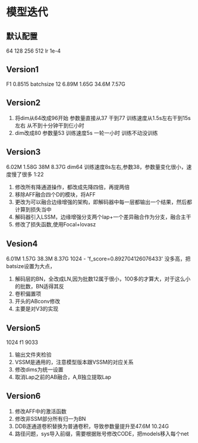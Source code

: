 # 模型迭代
## 默认配置
64 128 256 512
lr 1e-4

## Version1
F1 0.8515
batchsize 12 
6.89M  1.65G
34.6M  7.57G

## Version2
1. 将dim从64改成96开始
参数量直接从37 干到77
训练速度从1.5s左右干到15s左右
从不到十分钟干到仨小时
2. dim改成80
参数量53
训练速度5s 一轮一小时 训练不动没训练

## Version3
6.02M  1.58G
38M    8.37G
dim64 训练速度8s左右,参数38，参数量变化很小，速度慢了很多 1:22
1. 修改所有降通道操作，都改成先降四倍，再提两倍
2. 移除AFF融合四个D的模块，将AFF
3. 更改为可以融合边缘增强的架构，即解码器中每一层都输出一个结果，然后都计算到损失当中
4. 解码器引入LSSM，边缘增强分支两个lap+一个差异融合作为分支，融合主干
5. 修改了损失函数,使用Focal+lovasz

## Vesion4
6.01M  1.57G
38.3M  8.37G
1024 - 'f_score=0.892704126076433'
没多高，把batsize设置为大点，
1.  解码层的BN，全改成LN,因为批数12属于很小，100多的才算大，对于这么小的批数，BN适得其反
2.  卷积偏置项
3.  开头的ABconv修改
4. 主要是对V3的实现

## Version5
1024 f1 9033
1. 输出文件夹检验
2. VSSM是通用的，注意模型版本跟VSSM的对应关系
3. 修改dims为统一设置
4. 取消Lap之前的AB融合，A,B独立提取Lap

## Version6
1. 修改AFF中的激活函数
2. 修改非SSM部分所有归一为BN
3. DDB逐通道卷积替换为普通卷积，导致参数量提升至47.6M 10.24G
4. 路径问题，sys导入前缀，需要根据账号修改CODE，把models移入每个net
